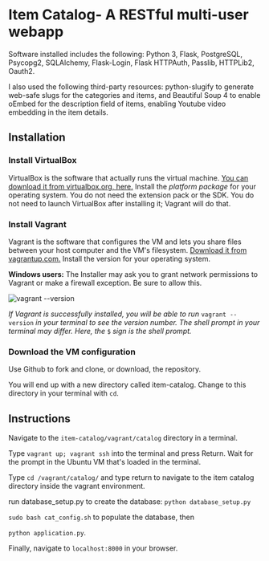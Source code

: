 # Item Catalog- A RESTful multi-user webapp

Software installed includes the following: Python 3, Flask, PostgreSQL, Psycopg2, SQLAlchemy, Flask-Login, Flask HTTPAuth, Passlib, HTTPLib2, Oauth2.

I also used the following third-party resources: python-slugify to generate web-safe slugs for the categories and items, and Beautiful Soup 4 to enable oEmbed for the description field of items, enabling Youtube video embedding in the item details.

## Installation

### Install VirtualBox

VirtualBox is the software that actually runs the virtual machine. [You can download it from virtualbox.org, here.](https://www.virtualbox.org/wiki/Download_Old_Builds_5_1) Install the _platform package_ for your operating system. You do not need the extension pack or the SDK. You do not need to launch VirtualBox after installing it; Vagrant will do that.

### Install Vagrant

Vagrant is the software that configures the VM and lets you share files between your host computer and the VM's filesystem. [Download it from vagrantup.com.](https://www.vagrantup.com/downloads.html) Install the version for your operating system.

**Windows users:** The Installer may ask you to grant network permissions to Vagrant or make a firewall exception. Be sure to allow this.

![vagrant --version](https://d17h27t6h515a5.cloudfront.net/topher/2016/December/584881ee_screen-shot-2016-12-07-at-13.40.43/screen-shot-2016-12-07-at-13.40.43.png)

_If Vagrant is successfully installed, you will be able to run_ `vagrant --version`
_in your terminal to see the version number._
_The shell prompt in your terminal may differ. Here, the_ `$` _sign is the shell prompt._

### Download the VM configuration

Use Github to fork and clone, or download, the repository.

You will end up with a new directory called item-catalog. Change to this directory in your terminal with `cd`.



## Instructions

Navigate to the `item-catalog/vagrant/catalog` directory in a terminal.

Type `vagrant up; vagrant ssh` into the terminal and press Return. Wait for the prompt in the Ubuntu VM that's loaded in the terminal.

Type `cd /vagrant/catalog/` and type return to navigate to the item catalog directory inside the vagrant environment.

run database_setup.py to create the database: 
`python database_setup.py`

`sudo bash cat_config.sh`
 to populate the database, then

`python application.py`.

Finally, navigate to `localhost:8000` in your browser.
